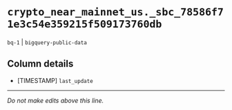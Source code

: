 # `crypto_near_mainnet_us._sbc_78586f71e3c54e359215f509173760db`
`bq-1` | `bigquery-public-data`

## Column details
* [TIMESTAMP] `last_update`

-------------------------------------------------------------------------------
*Do not make edits above this line.*
